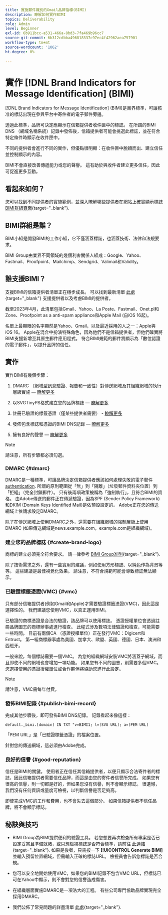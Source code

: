 ```yaml
---
title: 實施郵件識別的Gmail品牌指標(BIMI)
description: 瞭解如何實作BIMI
topics: Deliverability
role: Admin
level: Beginner
exl-id: 6b911bcc-a531-466a-8bd3-7fa469b96cc7
source-git-commit: 6b312cdbba496818337c97ec4f42962aea757901
workflow-type: tm+mt
source-wordcount: '1062'
ht-degree: 0%

---
```


# 實作 [!DNL Brand Indicators for Message Identification] (BIMI)

[!DNL Brand Indicators for Message Identification] (BIMI)是業界標準，可讓核准的標誌出現在參與平台中寄件者的電子郵件旁邊。

透過此標準，品牌可決定應顯示在信箱提供者收件匣中的標誌。 在所謂的BIMI DNS （網域名稱系統）記錄中發佈後，信箱提供者可能會挑選此標誌，並在符合特定條件時顯示在收件匣中。

不同的提供者會進行不同的實作，但優點很明顯：在收件匣中脫穎而出、建立信任並控制顯示的內容。

BIMI不會直接改善傳遞能力或您的聲譽。 這有助於與收件者建立更多信任，因此可促進更多互動。

## 看起來如何？

您可以找到不同提供者的實施範例，並深入瞭解哪些提供者在網站上確實顯示標誌 [BIMI群組頁面](https://bimigroup.org/where-is-my-bimi-logo-displayed/){target="_blank"}.

## BIMI群組是誰？

BIMI小組是開發BIMI的工作小組，它不僅涵蓋標誌，也涵蓋技術、法律和法規要求。

BIMI Group由業界不同領域的幾個利害關係人組成：Google、Yahoo、Fastmail、Proofpoint、Mailchimp、Sendgrid、Valimail和Validity。

## 誰支援BIMI？

支援BIMI的信箱提供者清單正在穩步成長。 可以找到最新清單 [此處](https://bimigroup.org/bimi-infographic/){target="_blank"} 支援提供者以及考慮BIMI的提供者。

截至2023年4月，此清單包括Gmail、Yahoo、La Poste、Fastmail、Onet.pl和Zone、Proofpoint as a anti-spam appliance和Apple Mail (自iOS 16起)。

名單上最顯眼的名字顯然是Yahoo、Gmail，以及最近採用的人之一：Apple與iOS 16。 Apple在混合中扮演特殊角色，因為他們不是信箱提供者，但他們確實將BIMI支援新增至其原生郵件應用程式。 符合BIMI規範的郵件將顯示為「數位認證的電子郵件」，以提升品牌的信任。

## 實作

實作BIMI有幾個步驟：

1. DMARC （網域型訊息驗證、報告和一致性）對傳送網域及其組織網域的執行層級實施 —  [瞭解更多](#dmarc)

1. 以SVGTinyPS格式建立您的品牌標誌 —  [瞭解更多](#create-brand-logo)

1. 註冊已驗證的標籤憑證（僅某些提供者需要） - [瞭解更多](#vmc)

1. 發佈包含標誌和憑證的BIMI DNS記錄 —  [瞭解更多](#publish-bimi-record)

1. 擁有良好的聲譽 —  [瞭解更多](#good-reputation)

>[!NOTE]
>
>請注意，所有步驟都必須勾選。


### DMARC {#dmarc}

DMARC是一種標準，可讓品牌決定信箱提供者應該如何處理失敗的電子郵件 [authentication](../additional-resources/authentication.md). 所謂的原則範圍從「無」到「隔離」（垃圾郵件資料夾位置）到「拒絕」（完全封鎖郵件）。 只有後兩項政策被稱為「強制執行」，且符合BIMI的資格。 由Adobe傳送的郵件正在傳遞驗證，因為SPF (Sender Policy Framework)和DKIM (Domain Keys Identified Mail)是依預設設定的。 Adobe正在您的傳送網域上依請求設定DMARC。

除了在傳送網域上使用DMARC之外，還需要在組織網域的強制層級上使用DMARC (如果傳送網域是news.example.com，example.com是組織網域)。

### 建立您的品牌標誌 {#create-brand-logo}

商標的建立必須完全符合要求。 請一律參考 [BIMI Group准則](https://bimigroup.org/creating-bimi-svg-logo-files/){target="_blank"}.

除了技術需求之外，還有一些實用的建議，例如使用方形標誌、以純色作為背景等等。 這些建議是最佳視覺化效果。
請注意，不符合規範可能會導致標誌無法顯示。

### 已驗證標籤憑證(VMC) {#vmc}

只有部分信箱提供者(例如Gmail和Apple)才需要驗證標籤憑證(VMC)，因此這是選擇性的。 我們建議您使用VMC，以真正運用BIMI。

已驗證的商標憑證是合法的驗證，該品牌可以使用標誌。 憑證授權單位會透過註冊品牌圖志的商標辦事處進行檢查。 此程式涉及數項法律驗證和檢查，可能需要一些時間。 目前有兩個CA （憑證授權單位）正在發行VMC：Digicert和Entrust。 第一組商標辦事處為美國、加拿大、歐盟、英國、德國、日本、澳洲和西班牙。

一般來說，每個標誌需要一個VMC。 為您的組織網域安裝VMC將涵蓋子網域，而且即使不同的網域也會增加一項功能。 如果您有不同的圖志，則需要多個VMC。 您選擇使用的憑證授權單位或合作夥伴將協助您進行此設定。

>[!NOTE]
>
>請注意，VMC需每年付費。

### 發佈BIMI記錄 {#publish-bimi-record}

完成其他步驟後，即可發佈BIMI DNS記錄。 記錄看起來像這樣：

```
default._bimi.[domain] IN TXT "v=BIMI1; l=[SVG URL]; a=[PEM URL]
```

「PEM URL」是「已驗證標籤憑證」的檔案位置。

針對您的傳送網域，這必須由Adobe完成。

### 良好的信譽 {#good-reputation}

信任是BIMI的關鍵。 使用者正在信任其信箱提供者，以便只顯示合法寄件者的標誌，因此信箱提供者需要信任品牌，而這是由您的寄件者信譽所完成。 如果您有很高的信譽，則一切都是好的，但如果您沒有信譽，則不會顯示標誌。 很遺憾，我們沒有任何資訊或量度可檢視，以判斷信譽是否足夠高。

即使完成VMC的工作和費用，也不會失去這個部分。 如果信箱提供者不信任品牌，將不會顯示標誌。

## 秘訣與技巧

* BIMI Group為BIMI提供便利的驗證工具。 若您想要再次檢查所有專案是否已設定妥當且準備就緒，或只想檢視標誌是否符合標準，請前往 [此連結](https://bimigroup.org/bimi-generator/){target="_blank"}. 如果是後者，只需按一下 **[!UICONTROL Generate BIMI]** 並輸入預留位置網域，但需輸入正確的標誌URL。 檢視員會告訴您標誌是否合規。

* 您可以安全地開始使用VMC，如果您的BIMI記錄不包含VMC URL，但標誌已可在Yahoo中顯示，則不會對您的信譽造成傷害。

* 在組織層面實施DMARC是一項浩大的工程。 有些公司專門協助品牌實現完全採用DMARC。

* 我們公佈了常見問題的詳盡清單 [此處](https://bimigroup.org/faqs-for-senders-esps/){target="_blank"}.
